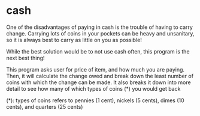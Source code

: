 # cash
One of the disadvantages of paying in cash is the trouble of having to carry change. Carrying lots of coins in your pockets can be heavy and unsanitary, so it is always best to carry as little on you as possible! 

While the best solution would be to not use cash often, this program is the next best thing!

This program asks user for price of item, and how much you are paying. Then, it will calculate the change owed and break down the least number of coins with which the change can be made. It also breaks it down into more detail to see how many of which types of coins (*) you would get back 

(*):  types of coins refers to pennies (1 cent), nickels (5 cents), dimes (10 cents), and quarters (25 cents)
